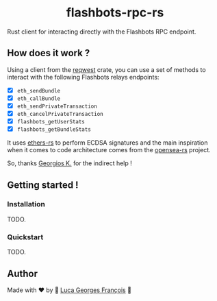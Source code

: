# <h1 align="center"> flashbots-rpc-rs </h1>

Rust client for interacting directly with the Flashbots RPC endpoint.

## How does it work ?

Using a client from the [reqwest](https://crates.io/crates/reqwest) crate, you can use a set of methods to interact with the following Flashbots relays endpoints:

- [X] `eth_sendBundle`
- [X] `eth_callBundle`
- [X] `eth_sendPrivateTransaction`
- [X] `eth_cancelPrivateTransaction`
- [X] `flashbots_getUserStats`
- [X] `flashbots_getBundleStats`

It uses [ethers-rs](https://github.com/gakonst/ethers-rs) to perform ECDSA signatures and the main inspiration when it comes to code architecture comes from the [opensea-rs](https://github.com/gakonst/opensea-rs) project.

So, thanks [Georgios K.](https://github.com/gakonst) for the indirect help !

## Getting started !

### Installation

TODO.

### Quickstart

TODO.

## Author

Made with ❤️ by 🤖 [Luca Georges François](https://github.com/0xpanoramix) 🤖